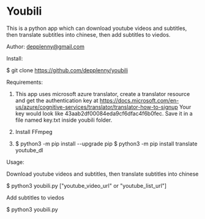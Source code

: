 # Youbili

This is a python app which can download youtube videos and subtitles, then translate subtitles into chinese, then add subtitles to viedos.

Author: depplenny@gmail.com

Install:

$ git clone https://github.com/depplenny/youbili

Requirements:

1. This app uses microsoft azure translator, create a translator resource and get the authentication key at 
   https://docs.microsoft.com/en-us/azure/cognitive-services/translator/translator-how-to-signup
   Your key would look like 43aab2df00084eda9cf6dfac4f6b0fec.
   Save it in a file named key.txt inside youbili folder.

2. Install FFmpeg

3. $ python3 -m pip install --upgrade pip
   $ python3 -m pip install translate youtube_dl

Usage:

Download youtube videos and subtitles, then translate subtitles into chinese

$ python3 youbili.py ["youtube_video_url" or "youtube_list_url"] 

Add subtitles to viedos

$ python3 youbili.py




